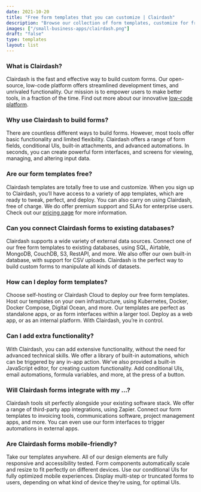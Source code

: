 ```yaml
---
date: 2021-10-20
title: "Free form templates that you can customize | Clairdash"
description: "Browse our collection of form templates, customize for free, and self-host on your own infrastructure or let Clairdash manage everything for you."
images: ["/small-business-apps/clairdash.png"]
draft: "false"
type: templates
layout: list
---
```


### What is Clairdash?
Clairdash is the fast and effective way to build custom forms. Our open-source, low-code platform offers streamlined development times, and unrivaled functionality. Our mission is to empower users to make better tools, in a fraction of the time. Find out more about our innovative [low-code platform](/).

### Why use Clairdash to build forms?
There are countless different ways to build forms. However, most tools offer basic functionality and limited flexibility. Clairdash offers a range of form fields, conditional UIs, built-in attachments, and advanced automations. In seconds, you can create powerful form interfaces, and screens for viewing, managing, and altering input data.

### Are our form templates free?
Clairdash templates are totally free to use and customize. When you sign up to Clairdash, you’ll have access to a variety of app templates, which are ready to tweak, perfect, and deploy. You can also carry on using Clairdash, free of charge. We do offer premium support and SLAs for enterprise users. Check out our [pricing page](/pricing) for more information.

### Can you connect Clairdash forms to existing databases?
Clairdash supports a wide variety of external data sources. Connect one of our free form templates to existing databases, using SQL, Airtable, MongoDB, CouchDB, S3, RestAPI, and more. We also offer our own built-in database, with support for CSV uploads. Clairdash is the perfect way to build custom forms to manipulate all kinds of datasets.

### How can I deploy form templates?
Choose self-hosting or Clairdash Cloud to deploy our free form templates. Host our templates on your own infrastructure, using Kubernetes, Docker, Docker Compose, Digital Ocean, and more. Our templates are perfect as standalone apps, or as form interfaces within a larger tool. Deploy as a web app, or as an internal platform. With Clairdash, you’re in control.

### Can I add extra functionality?
With Clairdash, you can add extensive functionality, without the need for advanced technical skills. We offer a library of built-in automations, which can be triggered by any in-app action. We’ve also provided a built-in JavaScript editor, for creating custom functionality. Add conditional UIs, email automations, formula variables, and more, at the press of a button.

### Will Clairdash forms integrate with my …?
Clairdash tools sit perfectly alongside your existing software stack. We offer a range of third-party app integrations, using Zapier. Connect our form templates to invoicing tools, communications software, project management apps, and more. You can even use our form interfaces to trigger automations in external apps.

### Are Clairdash forms mobile-friendly?
Take our templates anywhere. All of our design elements are fully responsive and accessibility tested. Form components automatically scale and resize to fit perfectly on different devices. Use our conditional UIs for fully optimized mobile experiences. Display multi-step or truncated forms to users, depending on what kind of device they’re using, for optimal UIs.
